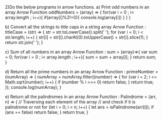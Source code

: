 2)Do the below programs in arrow functions.
a) Print odd numbers in an array
Arrow Function    oddNumbers = (array) => {
                   for(var i = 0 ; i< array.length ; i++){
                        if(array[i]%2!=0){
                           console.log(array[i])
                        } 
                   }
                        }
                        
b) Convert all the strings to title caps in a string array
Arrow Function : titleCase = (str) => {
                    str = str.toLowerCase().split(' ');
                    for (var i = 0; i < str.length; i++) {
                      str[i] = str[i].charAt(0).toUpperCase() + str[i].slice(1); 
                    } 
                    return str.join(' ');
                  }      
                  
c) Sum of all numbers in an array
Arrow Function :       sum = (array)=>{
             var sum = 0;
                  for(var i = 0 ; i< array.length ; i++){
                     sum = sum + array[i];
                   }
                   return sum;
                   }
                   
d) Return all the prime numbers in an array
Arrow Function :  primeNumber = (numArray) => {
                      numArray = numArray.filter((number) => {
                        for (var i = 2; i <= Math.sqrt(number); i++) {
                          if (number % i === 0) return false;
                        }
                        return true;
                      });
                      console.log(numArray);
                  }
                  
e) Return all the palindromes in an array
Arrow Function : Palindrome = (arr, n) =>
    {
        // Traversing each element of the array
        // and check if it is palindrome or not
        for (let i = 0; i < n; i++)
        {
            let ans = isPalindrome(arr[i]);
            if (ans == false)
                return false;
        }
        return true;
    }
